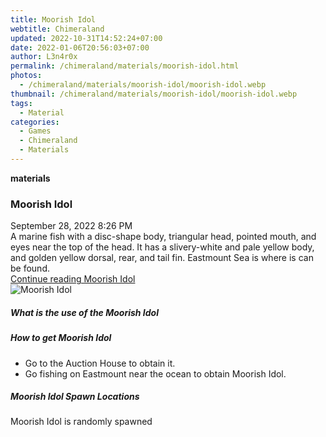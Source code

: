```yaml
---
title: Moorish Idol
webtitle: Chimeraland
updated: 2022-10-31T14:52:24+07:00
date: 2022-01-06T20:56:03+07:00
author: L3n4r0x
permalink: /chimeraland/materials/moorish-idol.html
photos:
  - /chimeraland/materials/moorish-idol/moorish-idol.webp
thumbnail: /chimeraland/materials/moorish-idol/moorish-idol.webp
tags:
  - Material
categories:
  - Games
  - Chimeraland
  - Materials
---
```


<section id="bootstrap-wrapper"><link rel="stylesheet" href="https://cdn.statically.io/gh/dimaslanjaka/Web-Manajemen/40ac3225/css/bootstrap-4.5-wrapper.css"/><div class="row g-0 border rounded overflow-hidden flex-md-row mb-4 shadow-sm position-relative"><div class="col p-4 d-flex flex-column position-static"><strong class="d-inline-block mb-2 text-success">materials</strong><h3 class="mb-0">Moorish Idol</h3><div class="mb-1 text-muted">September 28, 2022 8:26 PM</div><div class="mb-2 border p-1">A marine fish with a disc-shape body, triangular head, pointed mouth, and eyes near the top of the head. It has a slivery-white and pale yellow body, and golden yellow dorsal, rear, and tail fin. Eastmount Sea is where is can be found.</div><a href="#" class="stretched-link d-none">Continue reading Moorish Idol</a></div><div class="col-auto d-none d-lg-block"><img src="/chimeraland/materials/moorish-idol/moorish-idol.webp" alt="Moorish Idol"/></div></div><div class="row"><div class="col-lg-6 col-12 mb-2"><div class="card"><div class="card-body"><h5 class="card-title">What is the use of the Moorish Idol</h5><div class="card-text"><ul></ul></div></div></div></div><div class="col-lg-6 col-12 mb-2"><div class="card"><div class="card-body"><h5 class="card-title">How to get Moorish Idol</h5><div class="card-text"><ul><li>Go to the Auction House to obtain it.</li><li>Go fishing on Eastmount near the ocean to obtain Moorish Idol.</li></ul></div></div></div></div><div class="col-12 mb-2"><h5>Moorish Idol Spawn Locations</h5><p>Moorish Idol is randomly spawned</p></div></div></section>